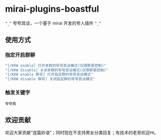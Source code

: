 # mirai-plugins-boastful
`^_^`  夸夸其谈，一个基于 mirai 开发的夸人插件 `^_^`

## 使用方式

### 指定开启群聊

```kotlin
"[/KKW enable] 打开本群的夸夸其谈模式(仅限群里控制)" 
"[/KKW disable] 关闭本群的夸夸其谈模式(仅限群里控制)"
"[/KKW enable 群号] 打开指定群的夸夸其谈模式"
"[/KKW disable 群号] 关闭指定群的夸夸其谈模式"
```

### 触发关键字

```text
夸夸我
```

## 欢迎贡献

欢迎大家贡献“连篇妙语”；同时现在不支持男女分类回复；有技术的老哥欢迎`PR`。